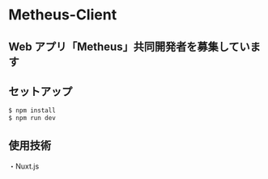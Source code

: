 # Metheus-Client

## Web アプリ「Metheus」共同開発者を募集しています

## セットアップ

```bash
$ npm install
$ npm run dev
```

## 使用技術

・Nuxt.js
